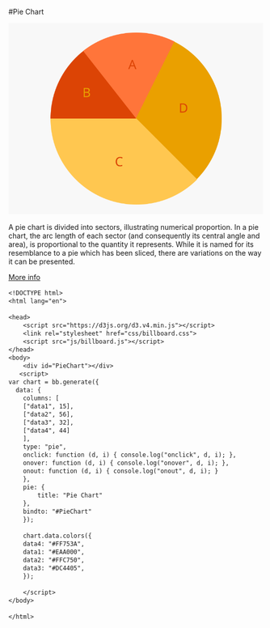 #Pie Chart

![image](assets\image.svg)

A pie chart is divided into sectors, illustrating numerical proportion. In a pie chart, the arc length of each sector (and consequently its central angle and area), is proportional to the quantity it represents. While it is named for its resemblance to a pie which has been sliced, there are variations on the way it can be presented.

[More info](http://datavizproject.com/data-type/pie-chart/)


    <!DOCTYPE html>
    <html lang="en">
    
    <head> 
        <script src="https://d3js.org/d3.v4.min.js"></script>
        <link rel="stylesheet" href="css/billboard.css">
        <script src="js/billboard.js"></script>    
    </head>
    <body>
        <div id="PieChart"></div>
       <script>
    var chart = bb.generate({
      data: {
        columns: [
    	["data1", 15],
    	["data2", 56],
        ["data3", 32],
        ["data4", 44]
        ],
        type: "pie",
        onclick: function (d, i) { console.log("onclick", d, i); },
        onover: function (d, i) { console.log("onover", d, i); },
        onout: function (d, i) { console.log("onout", d, i); }
        },       
        pie: {
            title: "Pie Chart"
        },
        bindto: "#PieChart"
        });
    
        chart.data.colors({
        data4: "#FF753A",
        data1: "#EAA000",
        data2: "#FFC750",
        data3: "#DC4405",
        });
    
        </script>
    </body>
    
    </html>
